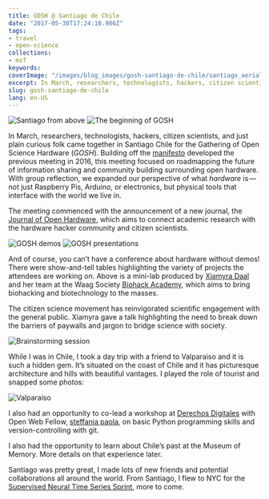 ```yaml
---
title: GOSH @ Santiago de Chile
date: "2017-05-30T17:24:18.986Z"
tags:
- travel
- open-science
collections:
- msf
keywords:
coverImage: "/images/blog_images/gosh-santiago-de-chile/santiago_aerial.jpeg"
excerpt: In March, researchers, technologists, hackers, citizen scientists, and just plain curious folk came together in Santiago Chile for the…
slug: gosh-santiago-de-chile
lang: en-US
---
```


![Santiago from above](/images/blog_images/gosh-santiago-de-chile/santiago_aerial.jpeg)
![The beginning of GOSH](/images/blog_images/gosh-santiago-de-chile/gosh_opening.jpeg)

In March, researchers, technologists, hackers, citizen scientists, and just plain curious folk came together in Santiago Chile for the Gathering of Open Science Hardware (_GOSH_). Building off the [manifesto](http://openhardware.science/gosh-manifesto/) developed the previous meeting in 2016, this meeting focused on roadmapping the future of information sharing and community building surrounding open hardware. With group reflection, we expanded our perspective of what _hardware_ is — not just Raspberry Pis, Arduino, or electronics, but physical tools that interface with the world we live in.

The meeting commenced with the announcement of a new journal, the [Journal of Open Hardware](http://openhardware.metajnl.com/), which aims to connect academic research with the hardware hacker community and citizen scientists.

![GOSH demos](/images/blog_images/gosh-santiago-de-chile/gosh_demos.jpeg)
![GOSH presentations](/images/blog_images/gosh-santiago-de-chile/presentation.jpeg)


And of course, you can’t have a conference about hardware without demos! There were show-and-tell tables highlighting the variety of projects the attendees are working on. Above is a mini-lab produced by [Xiamyra Daal](https://twitter.com/XiamyraDaal) and her team at the Waag Society [Biohack Academy](http://biohackacademy.github.io/), which aims to bring biohacking and biotechnology to the masses.

The citizen science movement has reinvigorated scientific engagement with the general public. Xiamyra gave a talk highlighting the need to break down the barriers of paywalls and jargon to bridge science with society.

![Brainstorming session](/images/blog_images/gosh-santiago-de-chile/brainstorming_session.jpeg)

While I was in Chile, I took a day trip with a friend to Valparaiso and it is such a hidden gem. It’s situated on the coast of Chile and it has picturesque architecture and hills with beautiful vantages. I played the role of tourist and snapped some photos:

![Valparaiso](/images/blog_images/gosh-santiago-de-chile/valparaiso.jpeg)

I also had an opportunity to co-lead a workshop at [Derechos Digitales](https://twitter.com/derechosdigital) with Open Web Fellow, [steffania paola](https://medium.com/u/c8523b655eb3), on basic Python programming skills and version-controlling with git.

I also had the opportunity to learn about Chile’s past at the Museum of Memory. More details on that experience later.

Santiago was pretty great, I made lots of new friends and potential collaborations all around the world. From Santiago, I flew to NYC for the [Supervised Neural Time Series Sprint](https://kingjr.github.io/supervised_time_series/), more to come.
